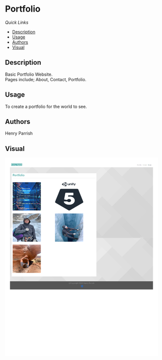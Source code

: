 # Portfolio
*Quick Links*
- [Description](#Description)
- [Usage](#Usage)
- [Authors](#Authors)
- [Visual](#Visual)


## Description
Basic Portfolio Website.  
Pages include; About, Contact, Portfolio.


## Usage
To create a portfolio for the world to see.
## Authors
Henry Parrish

## Visual
![Screencapture](screencapture-portfolio.png)
